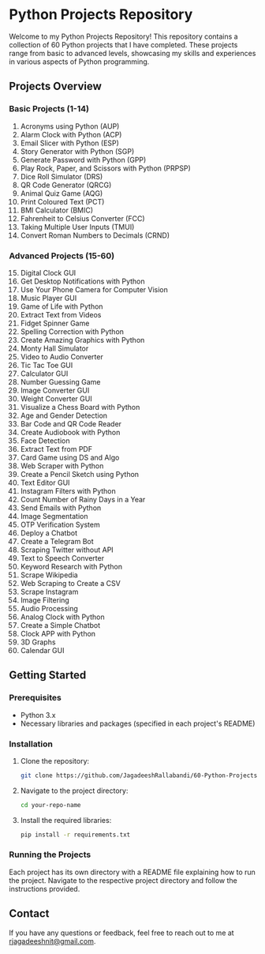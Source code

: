 # Python Projects Repository

Welcome to my Python Projects Repository! This repository contains a collection of 60 Python projects that I have completed. These projects range from basic to advanced levels, showcasing my skills and experiences in various aspects of Python programming.

## Projects Overview

### Basic Projects (1-14)
1. Acronyms using Python (AUP)
2. Alarm Clock with Python (ACP)
3. Email Slicer with Python (ESP)
4. Story Generator with Python (SGP)
5. Generate Password with Python (GPP)
6. Play Rock, Paper, and Scissors with Python (PRPSP)
7. Dice Roll Simulator (DRS)
8. QR Code Generator (QRCG)
9. Animal Quiz Game (AQG)
10. Print Coloured Text (PCT)
11. BMI Calculator (BMIC)
12. Fahrenheit to Celsius Converter (FCC)
13. Taking Multiple User Inputs (TMUI)
14. Convert Roman Numbers to Decimals (CRND)

### Advanced Projects (15-60)
15. Digital Clock GUI
16. Get Desktop Notifications with Python
17. Use Your Phone Camera for Computer Vision
18. Music Player GUI
19. Game of Life with Python
20. Extract Text from Videos
21. Fidget Spinner Game
22. Spelling Correction with Python
23. Create Amazing Graphics with Python
24. Monty Hall Simulator
25. Video to Audio Converter
26. Tic Tac Toe GUI
27. Calculator GUI
28. Number Guessing Game
29. Image Converter GUI
30. Weight Converter GUI
31. Visualize a Chess Board with Python
32. Age and Gender Detection
33. Bar Code and QR Code Reader
34. Create Audiobook with Python
35. Face Detection
36. Extract Text from PDF
37. Card Game using DS and Algo
38. Web Scraper with Python
39. Create a Pencil Sketch using Python
40. Text Editor GUI
41. Instagram Filters with Python
42. Count Number of Rainy Days in a Year
43. Send Emails with Python
44. Image Segmentation
45. OTP Verification System
46. Deploy a Chatbot
47. Create a Telegram Bot
48. Scraping Twitter without API
49. Text to Speech Converter
50. Keyword Research with Python
51. Scrape Wikipedia
52. Web Scraping to Create a CSV
53. Scrape Instagram
54. Image Filtering
55. Audio Processing
56. Analog Clock with Python
57. Create a Simple Chatbot
58. Clock APP with Python
59. 3D Graphs
60. Calendar GUI

## Getting Started

### Prerequisites
- Python 3.x
- Necessary libraries and packages (specified in each project's README)

### Installation
1. Clone the repository:
   ```sh
   git clone https://github.com/JagadeeshRallabandi/60-Python-Projects.git
   ```
2. Navigate to the project directory:
   ```sh
   cd your-repo-name
   ```
3. Install the required libraries:
   ```sh
   pip install -r requirements.txt
   ```

### Running the Projects
Each project has its own directory with a README file explaining how to run the project. Navigate to the respective project directory and follow the instructions provided.

## Contact
If you have any questions or feedback, feel free to reach out to me at [rjagadeeshnit@gmail.com](mailto:rjagadeeshnit@egmail.com).
